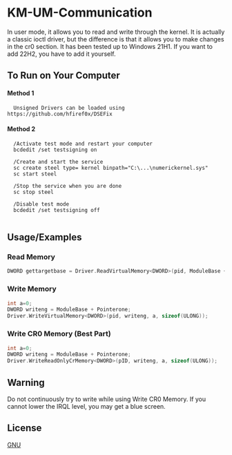 # KM-UM-Communication
In user mode, it allows you to read and write through the kernel. It is actually a classic ioctl driver, but the difference is that it allows you to make changes in the cr0 section. It has been tested up to Windows 21H1. If you want to add 22H2, you have to add it yourself.


## To Run on Your Computer

#### Method 1
```efiguard
  Unsigned Drivers can be loaded using https://github.com/hfiref0x/DSEFix
```

#### Method 2
```testmode
  /Activate test mode and restart your computer
  bcdedit /set testsigning on

  /Create and start the service
  sc create steel type= kernel binpath="C:\...\numerickernel.sys"
  sc start steel
  
  /Stop the service when you are done
  sc stop steel

  /Disable test mode
  bcdedit /set testsigning off


```

  
## Usage/Examples
### Read Memory
```c++
DWORD gettargetbase = Driver.ReadVirtualMemory<DWORD>(pid, ModuleBase + Pointerone, sizeof(DWORD));
```

### Write Memory
```c++
int a=0;
DWORD writeng = ModuleBase + Pointerone;
Driver.WriteVirtualMemory<DWORD>(pid, writeng, a, sizeof(ULONG));
```

### Write CR0 Memory (Best Part)
```c++
int a=0;
DWORD writeng = ModuleBase + Pointerone;
Driver.WriteReadOnlyCrMemory<DWORD>(pID, writeng, a, sizeof(ULONG));
```

  
## Warning

Do not continuously try to write while using Write CR0 Memory. If you cannot lower the IRQL level, you may get a blue screen.
## License

[GNU](https://choosealicense.com/licenses/gpl-3.0/)

  
